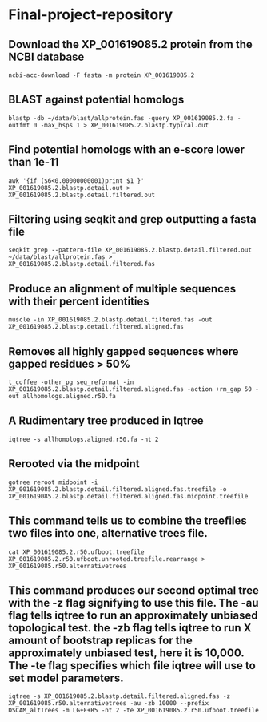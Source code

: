 # Final-project-repository
## Download the XP_001619085.2 protein from the NCBI database
``` ncbi-acc-download -F fasta -m protein XP_001619085.2 ``` 
## BLAST against potential homologs
```blastp -db ~/data/blast/allprotein.fas -query XP_001619085.2.fa -outfmt 0 -max_hsps 1 > XP_001619085.2.blastp.typical.out```
## Find potential homologs with an e-score lower than 1e-11
``` awk '{if ($6<0.00000000001)print $1 }' XP_001619085.2.blastp.detail.out > XP_001619085.2.blastp.detail.filtered.out ```
## Filtering using seqkit and grep outputting a fasta file
``` seqkit grep --pattern-file XP_001619085.2.blastp.detail.filtered.out ~/data/blast/allprotein.fas > XP_001619085.2.blastp.detail.filtered.fas ```
## Produce an alignment of multiple sequences with their percent identities
```muscle -in XP_001619085.2.blastp.detail.filtered.fas -out XP_001619085.2.blastp.detail.filtered.aligned.fas ```
## Removes all highly gapped sequences where gapped residues > 50%
``` t_coffee -other_pg seq_reformat -in XP_001619085.2.blastp.detail.filtered.aligned.fas -action +rm_gap 50 -out allhomologs.aligned.r50.fa ```
## A Rudimentary tree produced in Iqtree 
``` iqtree -s allhomologs.aligned.r50.fa -nt 2 ```
## Rerooted via the midpoint
``` gotree reroot midpoint -i XP_001619085.2.blastp.detail.filtered.aligned.fas.treefile -o XP_001619085.2.blastp.detail.filtered.aligned.fas.midpoint.treefile ```






## This command tells us to combine the treefiles two files into one, alternative trees file.
``` cat XP_001619085.2.r50.ufboot.treefile XP_001619085.2.r50.ufboot.unrooted.treefile.rearrange > XP_001619085.r50.alternativetrees ```
## This command produces our second optimal tree with the  -z flag signifying to use this file. The -au flag tells iqtree to run an approximately unbiased topological test. the -zb flag tells iqtree to run X amount of bootstrap replicas for the approximately unbiased test, here it is 10,000. The -te flag specifies which file iqtree will use to set model parameters.
``` iqtree -s XP_001619085.2.blastp.detail.filtered.aligned.fas -z XP_001619085.r50.alternativetrees -au -zb 10000 --prefix DSCAM_altTrees -m LG+F+R5 -nt 2 -te XP_001619085.2.r50.ufboot.treefile ```
